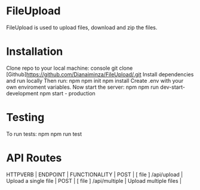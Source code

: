 # FileUpload
FileUpload is used to upload files, download and zip the files.

# Installation
Clone repo to your local machine:
console git clone  [Github]https://github.com/Dianaiminza/FileUpload/.git 
Install dependencies and run locally
Then run: npm npm init npm install Create .env with your own enviroment variables. Now start the server: npm npm run dev-start-development npm start - production

# Testing
To run tests: npm npm run test

# API Routes
HTTPVERB | ENDPOINT | FUNCTIONALITY |
POST | [ file ] /api/upload | Upload a single file |
POST | [ file ] /api/multiple | Upload multiple files |
